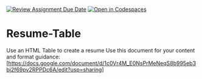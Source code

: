 [![Review Assignment Due Date](https://classroom.github.com/assets/deadline-readme-button-22041afd0340ce965d47ae6ef1cefeee28c7c493a6346c4f15d667ab976d596c.svg)](https://classroom.github.com/a/kCQhdb6N)
[![Open in Codespaces](https://classroom.github.com/assets/launch-codespace-2972f46106e565e64193e422d61a12cf1da4916b45550586e14ef0a7c637dd04.svg)](https://classroom.github.com/open-in-codespaces?assignment_repo_id=16330640)
# Resume-Table
Use an HTML Table to create a resume
Use this document for your content and format guidance:
[https://docs.google.com/document/d/1c0Vr4M_E0NsPrMeNeqS8b995eb3bj2f69pv2RPPDc6A/edit?usp=sharing]

